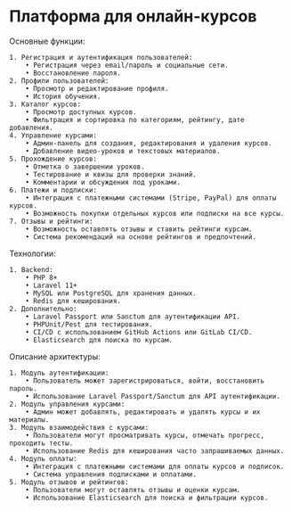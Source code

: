 # Платформа для онлайн-курсов

Основные функции:

	1. Регистрация и аутентификация пользователей:
	    • Регистрация через email/пароль и социальные сети.
	    • Восстановление пароля.
	2. Профили пользователей:
	    • Просмотр и редактирование профиля.
	    • История обучения.
	3. Каталог курсов:
	    • Просмотр доступных курсов.
	    • Фильтрация и сортировка по категориям, рейтингу, дате добавления.
	4. Управление курсами:
	    • Админ-панель для создания, редактирования и удаления курсов.
	    • Добавление видео-уроков и текстовых материалов.
	5. Прохождение курсов:
	    • Отметка о завершении уроков.
	    • Тестирование и квизы для проверки знаний.
	    • Комментарии и обсуждения под уроками.
	6. Платежи и подписки:
	    • Интеграция с платежными системами (Stripe, PayPal) для оплаты курсов.
	    • Возможность покупки отдельных курсов или подписки на все курсы.
	7. Отзывы и рейтинги:
	    • Возможность оставлять отзывы и ставить рейтинги курсам.
	    • Система рекомендаций на основе рейтингов и предпочтений.

Технологии:

	1. Backend:
	    • PHP 8+
	    • Laravel 11+
	    • MySQL или PostgreSQL для хранения данных.
	    • Redis для кеширования.
	2. Дополнительно:
	    • Laravel Passport или Sanctum для аутентификации API.
	    • PHPUnit/Pest для тестирования.
	    • CI/CD с использованием GitHub Actions или GitLab CI/CD.
	    • Elasticsearch для поиска по курсам.

Описание архитектуры:

	1. Модуль аутентификации:
	    • Пользователь может зарегистрироваться, войти, восстановить пароль.
	    • Использование Laravel Passport/Sanctum для API аутентификации.
	2. Модуль управления курсами:
	    • Админ может добавлять, редактировать и удалять курсы и их материалы.
	3. Модуль взаимодействия с курсами:
	    • Пользователи могут просматривать курсы, отмечать прогресс, проходить тесты.
	    • Использование Redis для кеширования часто запрашиваемых данных.
	4. Модуль оплаты:
	    • Интеграция с платежными системами для оплаты курсов и подписок.
	    • Система управления подписками и оплатами.
	5. Модуль отзывов и рейтингов:
	    • Пользователи могут оставлять отзывы и оценки курсам.
	    • Использование Elasticsearch для поиска и фильтрации курсов.
